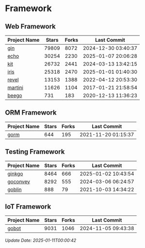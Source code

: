 # Framework

## Web Framework
| Project Name | Stars | Forks | Last Commit |
| ------------ | ----- | ----- | ----------- |
| [gin](https://github.com/gin-gonic/gin) | 79809 | 8072 | 2024-12-30 03:40:37 |
| [echo](https://github.com/labstack/echo) | 30254 | 2230 | 2025-01-07 20:06:28 |
| [kit](https://github.com/go-kit/kit) | 26732 | 2441 | 2024-03-13 13:42:15 |
| [iris](https://github.com/kataras/iris) | 25318 | 2470 | 2025-01-01 01:40:30 |
| [revel](https://github.com/revel/revel) | 13153 | 1388 | 2022-04-12 20:53:30 |
| [martini](https://github.com/go-martini/martini) | 11626 | 1104 | 2017-01-21 21:58:54 |
| [beego](https://github.com/astaxie/beego) | 731 | 183 | 2020-12-13 11:36:23 |

## ORM Framework
| Project Name | Stars | Forks | Last Commit |
| ------------ | ----- | ----- | ----------- |
| [gorm](https://github.com/jinzhu/gorm) | 644 | 195 | 2021-11-20 01:15:37 |

## Testing Framework
| Project Name | Stars | Forks | Last Commit |
| ------------ | ----- | ----- | ----------- |
| [ginkgo](https://github.com/onsi/ginkgo) | 8464 | 666 | 2025-01-02 10:43:54 |
| [goconvey](https://github.com/smartystreets/goconvey) | 8292 | 555 | 2024-03-06 06:24:57 |
| [goblin](https://github.com/franela/goblin) | 888 | 79 | 2021-10-03 14:34:22 |

## IoT Framework
| Project Name | Stars | Forks | Last Commit |
| ------------ | ----- | ----- | ----------- |
| [gobot](https://github.com/hybridgroup/gobot) | 9031 | 1046 | 2024-11-05 09:43:38 |

*Update Date: 2025-01-11T00:00:42*